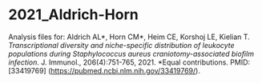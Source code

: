 # 2021_Aldrich-Horn
Analysis files for: Aldrich AL\*, Horn CM\*, Heim CE, Korshoj LE, Kielian T. *Transcriptional diversity and niche-specific distribution of leukocyte populations during Staphylococcus aureus craniotomy-associated biofilm infection*. J. Immunol., 206(4):751-765, 2021. *Equal contributions. PMID: [33419769] (https://pubmed.ncbi.nlm.nih.gov/33419769/).
